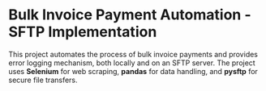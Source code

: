 # Bulk Invoice Payment Automation - SFTP Implementation

This project automates the process of bulk invoice payments and provides error logging mechanism, both locally and on an SFTP server.
The project uses **Selenium** for web scraping, **pandas** for data handling, and **pysftp** for secure file transfers.

